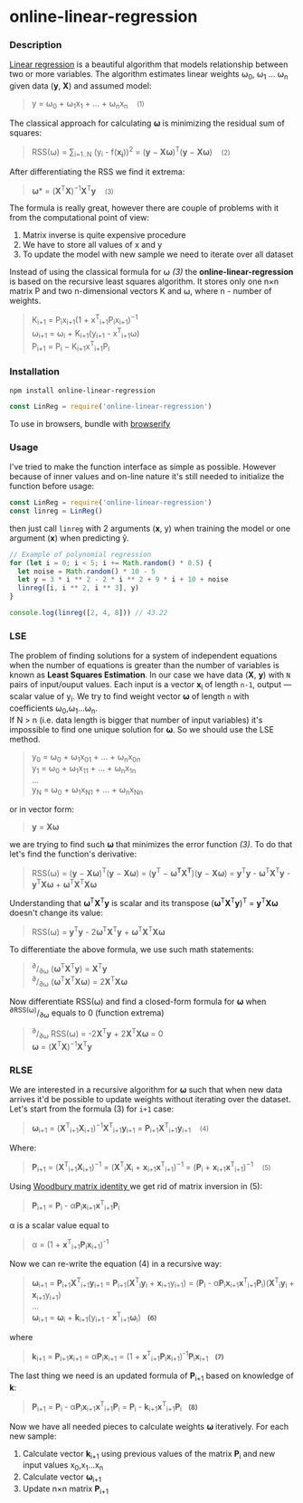# online-linear-regression

### Description
[Linear regression](https://en.wikipedia.org/wiki/Linear_regression) is a beautiful algorithm that models relationship between two or more variables. The algorithm estimates linear weights ⍵<sub>0</sub>, ⍵<sub>1</sub> … ⍵<sub>n</sub> given data (<b>y</b>, <b>X</b>) and assumed model: 
> y = ⍵<sub>0</sub> + ⍵<sub>1</sub>x<sub>1</sub> + … + ⍵<sub>n</sub>x<sub>n</sub>&nbsp;
&nbsp;&nbsp;<small>(1)</small>

The classical approach for calculating <b>⍵</b> is minimizing the residual sum of squares:
> RSS(⍵) = ∑<sub>i=1..N</sub> (y<sub>i</sub> - f(<b>x<sub>i</sub></b>))<sup>2</sup> = (<b>y</b> − <b>X⍵</b>)<sup>T</sup>(<b>y</b> − <b>X⍵</b>)&nbsp;
&nbsp;&nbsp;<small>(2)</small>

After differentiating the RSS we find it extrema:
> <b>⍵</b>* = (<b>X</b><sup>T</sup><b>X</b>)<sup>−1</sup><b>X</b><sup>T</sup><b>y</b>&nbsp;
&nbsp;&nbsp;<small>(3)</small>

The formula is really great, however there are couple of problems with it from the computational point of view:
1. Matrix inverse is quite expensive procedure
2. We have to store all values of x and y
3. To update the model with new sample we need to iterate over all dataset

Instead of using the classical formula for ⍵ <i>(3)</i> the <b>online-linear-regression</b> is based on the recursive least squares algorithm. It stores only one n×n matrix P and two n-dimensional vectors K and ⍵, where n - number of weights.

> K<sub>i+1</sub> = P<sub>i</sub>x<sub>i+1</sub>(1 + x<sup>T</sup><sub>i+1</sub>P<sub>i</sub>x<sub>i+1</sub>)<sup>−1</sup><br>
> ⍵<sub>i+1</sub> = ⍵<sub>i</sub> + K<sub>i+1</sub>(y<sub>i+1</sub> - x<sup>T</sup><sub>i+1</sub>⍵)<br>
> P<sub>i+1</sub> = P<sub>i</sub> − K<sub>i+1</sub>x<sup>T</sup><sub>i+1</sub>P<sub>i</sub>


### Installation
```npm install online-linear-regression```

```javascript
const LinReg = require('online-linear-regression')
```

To use in browsers, bundle with [browserify](https://github.com/browserify/browserify)

### Usage
I've tried to make the function interface as simple as possible. However because of inner values and on-line nature it's still needed to initialize the function before usage:

```javascript
const LinReg = require('online-linear-regression')
const linreg = LinReg()
```

then just call ```linreg``` with 2 arguments (<b>x</b>, y) when training the model or one argument (<b>x</b>) when predicting ŷ.

```javascript
// Example of polynomial regression
for (let i = 0; i < 5; i += Math.random() * 0.5) {
  let noise = Math.random() * 10 - 5
  let y = 3 * i ** 2 - 2 * i ** 2 + 9 * i + 10 + noise
  linreg([i, i ** 2, i ** 3], y)
}

console.log(linreg([2, 4, 8])) // 43.22
```

### LSE

The problem of finding solutions for a system of independent equations when the number of equations is greater than the number of variables is known as <b>Least Squares Estimation</b>. In our case we have data (<b>X</b>, <b>y</b>) with <code>N</code> pairs of input/ouput values. Each input is a vector <b>x</b><sub>i</sub> of length <code>n-1</code>, output — scalar value of y<sub>i</sub>. We try to find weight vector <b>⍵</b> of length <code>n</code> with coefficients ⍵<sub>0</sub>,⍵<sub>1</sub>…⍵<sub>n</sub>. <br>If N > n (i.e. data length is bigger that number of input variables) it's impossible to find one unique solution for <b>⍵</b>. So we should use the LSE method.

> y<sub>0</sub> = ⍵<sub>0</sub> + ⍵<sub>1</sub>x<sub>01</sub> + … + ⍵<sub>n</sub>x<sub>0n</sub><br>
> y<sub>1</sub> = ⍵<sub>0</sub> + ⍵<sub>1</sub>x<sub>11</sub> + … + ⍵<sub>n</sub>x<sub>1n</sub><br>
> …<br>
> y<sub>N</sub> = ⍵<sub>0</sub> + ⍵<sub>1</sub>x<sub>N1</sub> + … + ⍵<sub>n</sub>x<sub>Nn</sub><br>

or in vector form:

> <b>y</b> = <b>X</b><b>⍵</b>

we are trying to find such <b>⍵</b> that minimizes the error function <i>(3)</i>. To do that let's find the function's derivative:

> RSS(⍵) = (<b>y</b> − <b>X⍵</b>)<sup>T</sup>(<b>y</b> − <b>X⍵</b>) = (<b>y</b><sup>T</sup> − <b>⍵<sup>T</sup>X<sup>T</sup></b>)(<b>y</b> − <b>X⍵</b>) = <b>y</b><sup>T</sup><b>y</b> - <b>⍵</b><sup>T</sup><b>X</b><sup>T</sup><b>y</b> - <b>y</b><sup>T</sup><b>X⍵</b> + <b>⍵</b><sup>T</sup><b>X</b><sup>T</sup><b>X⍵</b>

Understanding that <b>⍵</b><sup>T</sup><b>X</b><sup>T</sup><b>y</b> is scalar and its transpose (<b>⍵</b><sup>T</sup><b>X</b><sup>T</sup><b>y</b>)<sup>T</sup> = <b>y</b><sup>T</sup><b>X⍵</b> doesn't change its value:

> RSS(⍵) = <b>y</b><sup>T</sup><b>y</b> - 2<b>⍵</b><sup>T</sup><b>X</b><sup>T</sup><b>y</b> + <b>⍵</b><sup>T</sup><b>X</b><sup>T</sup><b>X⍵</b>

To differentiate the above formula, we use such math statements:

> <sup>∂</sup>/<sub>∂⍵</sub> (<b>⍵</b><sup>T</sup><b>X</b><sup>T</sup><b>y</b>) = <b>X</b><sup>T</sup><b>y</b><br>
> <sup>∂</sup>/<sub>∂⍵</sub> (<b>⍵</b><sup>T</sup><b>X</b><sup>T</sup><b>X⍵</b>) = 2<b>X</b><sup>T</sup><b>X⍵</b>

Now differentiate RSS(⍵) and find a closed-form formula for <b>⍵</b> when <sup>∂RSS(⍵)</sup>/<sub>∂⍵</sub> equals to 0 (function extrema)

> <sup>∂</sup>/<sub>∂⍵</sub> RSS(⍵) = -2<b>X</b><sup>T</sup><b>y</b> + 2<b>X</b><sup>T</sup><b>X⍵</b> = 0<br>
> <b>⍵</b> = (<b>X</b><sup>T</sup><b>X</b>)<sup>−1</sup><b>X</b><sup>T</sup><b>y</b>

### RLSE
We are interested in a recursive algorithm for <b>⍵</b> such that when new data arrives it'd be possible to update weights without iterating over the dataset. Let's start from the formula (3) for <code>i+1</code> case:

> <b>⍵</b><sub>i+1</sub> = (<b>X</b><sup>T</sup><sub>i+1</sub><b>X</b><sub>i+1</sub>)<sup>−1</sup><b>X</b><sup>T</sup><sub>i+1</sub><b>y</b><sub>i+1</sub> = <b>P</b><sub>i+1</sub><b>X</b><sup>T</sup><sub>i+1</sub><b>y</b><sub>i+1</sub> &nbsp;&nbsp;&nbsp;<small>(4)</small>

Where:

> <b>P</b><sub>i+1</sub> = (<b>X</b><sup>T</sup><sub>i+1</sub><b>X</b><sub>i+1</sub>)<sup>−1</sup> = (<b>X</b><sup>T</sup><sub>i</sub><b>X</b><sub>i</sub> + <b>x</b><sub>i+1</sub><b>x</b><sup>T</sup><sub>i+1</sub>)<sup>−1</sup> = (<b>P</b><sub>i</sub> + <b>x</b><sub>i+1</sub><b>x</b><sup>T</sup><sub>i+1</sub>)<sup>−1</sup> &nbsp;&nbsp;&nbsp;<small>(5)</small>

Using [Woodbury matrix identity ](https://en.wikipedia.org/wiki/Woodbury_matrix_identity) we get rid of matrix inversion in (5):

> <b>P</b><sub>i+1</sub> = <b>P</b><sub>i</sub> - α<b>P</b><sub>i</sub><b>x</b><sub>i+1</sub><b>x</b><sup>T</sup><sub>i+1</sub><b>P</b><sub>i</sub>

α is a scalar value equal to

> α = (1 + <b>x</b><sup>T</sup><sub>i+1</sub><b>P</b><sub>i</sub><b>x</b><sub>i+1</sub>)<sup>-1</sup>

Now we can re-write the equation (4) in a recursive way:

> <b>⍵</b><sub>i+1</sub> = <b>P</b><sub>i+1</sub><b>X</b><sup>T</sup><sub>i+1</sub><b>y</b><sub>i+1</sub> = <b>P</b><sub>i+1</sub>(<b>X</b><sup>T</sup><sub>i</sub><b>y</b><sub>i</sub> + <b>x</b><sub>i+1</sub>y<sub>i+1</sub>) = (<b>P</b><sub>i</sub> - α<b>P</b><sub>i</sub><b>x</b><sub>i+1</sub><b>x</b><sup>T</sup><sub>i+1</sub><b>P</b><sub>i</sub>)(<b>X</b><sup>T</sup><sub>i</sub><b>y</b><sub>i</sub> + <b>x</b><sub>i+1</sub>y<sub>i+1</sub>)<br>
> …<br>
> <b>⍵</b><sub>i+1</sub> = <b>⍵</b><sub>i</sub> + <b>k</b><sub>i+1</sub>(y<sub>i+1</sub> - <b>x</b><sup>T</sup><sub>i+1</sub><b>⍵</b><sub>i</sub>)&nbsp;&nbsp;&nbsp;<small><b>(6)</b></small><br> 

where

> <b>k</b><sub>i+1</sub> = <b>P</b><sub>i+1</sub><b>x</b><sub>i+1</sub> = α<b>P</b><sub>i</sub><b>x</b><sub>i+1</sub> = (1 + <b>x</b><sup>T</sup><sub>i+1</sub><b>P</b><sub>i</sub><b>x</b><sub>i+1</sub>)<sup>-1</sup><b>P</b><sub>i</sub><b>x</b><sub>i+1</sub>&nbsp;&nbsp;&nbsp;<small><b>(7)</b></small><br>

The last thing we need is an updated formula of <b>P</b><sub>i+1</sub> based on knowledge of <b>k</b>:

> <b>P</b><sub>i+1</sub> = <b>P</b><sub>i</sub> - α<b>P</b><sub>i</sub><b>x</b><sub>i+1</sub><b>x</b><sup>T</sup><sub>i+1</sub><b>P</b><sub>i</sub> = <b>P</b><sub>i</sub> - <b>k</b><sub>i+1</sub><b>x</b><sup>T</sup><sub>i+1</sub><b>P</b><sub>i</sub>&nbsp;&nbsp;&nbsp;<small><b>(8)</b></small><br>

Now we have all needed pieces to calculate weights <b>⍵</b> iteratively. For each new sample:
1. Calculate vector <b>k</b><sub>i+1</sub> using previous values of the matrix <b>P</b><sub>i</sub> and new input values x<sub>0</sub>,x<sub>1</sub>…x<sub>n</sub>
2. Calculate vector <b>⍵</b><sub>i+1</sub>
3. Update n×n matrix <b>P</b><sub>i+1</sub>
